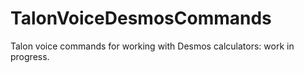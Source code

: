# TalonVoiceDesmosCommands
Talon voice commands for working with Desmos calculators: work in progress.
